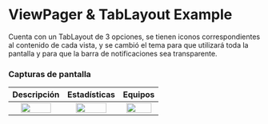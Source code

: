 # ViewPager & TabLayout Example
<p align="center">

Cuenta con un TabLayout de 3 opciones, se tienen iconos correspondientes al contenido de cada vista, y se cambió el tema para que utilizará toda la pantalla y para que la barra de notificaciones sea transparente.

### Capturas de pantalla
| Descripción | Estadísticas | Equipos |
| :------------: | :------------: | :------------: |
| <img src="https://i.imgur.com/ukm1C11.png" style="height: 80%; width:80%;"/>  | <img src="https://i.imgur.com/VLwCbCj.png" style="height: 80%; width:80%;"/>  | <img src="https://i.imgur.com/LEYNXd9.png" style="height: 80%; width:89%;"/>  |